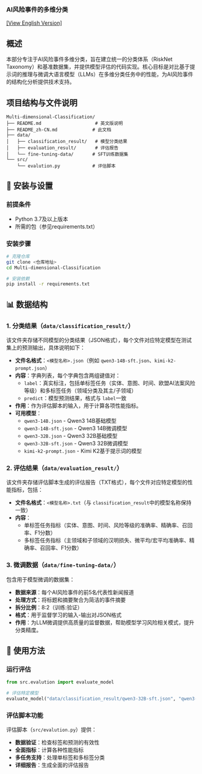 
### AI风险事件的多维分类

[[View English Version]](README.md)

## 概述

本部分专注于AI风险事件多维分类，旨在建立统一的分类体系（RiskNet Taxonomy）和基准数据集，并提供模型评估的代码实现。核心目标是对比基于提示词的推理与微调大语言模型（LLMs）在多维分类任务中的性能，为AI风险事件的结构化分析提供技术支持。

## 项目结构与文件说明
```
Multi-dimensional-Classification/
├── README.md                    # 英文版说明
├── README_zh-CN.md             # 此文档
├── data/
│   ├── classification_result/   # 模型分类结果
│   ├── evaluation_result/       # 评估报告
│   └── fine-tuning-data/       # SFT训练数据集
└── src/
    └── evalution.py            # 评估脚本
```
## 🔧 安装与设置

### 前提条件

- Python 3.7及以上版本
- 所需的包（参见requirements.txt）

### 安装步骤

```bash
# 克隆仓库
git clone <仓库地址>
cd Multi-dimensional-Classification

# 安装依赖
pip install -r requirements.txt
```

## 📊 数据结构

### 1. 分类结果（`data/classification_result/`）

该文件夹存储不同模型的分类结果（JSON格式），每个文件对应特定模型在测试集上的预测输出，具体说明如下：

- **文件名格式**：`<模型名称>.json`（例如 `qwen3-14B-sft.json`、`kimi-k2-prompt.json`）
- **内容**：字典列表，每个字典包含两组键值对：
  - `label`：真实标注，包括单标签任务（实体、意图、时间、欧盟AI法案风险等级）和多标签任务（领域分类及其主/子领域）
  - `predict`：模型预测结果，格式与 `label`一致
- **作用**：作为评估脚本的输入，用于计算各项性能指标。
- **可用模型**：
  - `qwen3-14B.json` - Qwen3 14B基础模型
  - `qwen3-14B-sft.json` - Qwen3 14B微调模型
  - `qwen3-32B.json` - Qwen3 32B基础模型
  - `qwen3-32B-sft.json` - Qwen3 32B微调模型
  - `kimi-k2-prompt.json` - Kimi K2基于提示词的模型

### 2. 评估结果（`data/evaluation_result/`）
该文件夹存储评估脚本生成的评估报告（TXT格式），每个文件对应特定模型的性能指标，包括：

- **文件名格式**：`<模型名称>.txt`（与 `classification_result`中的模型名称保持一致）
- **内容**：
  - 单标签任务指标（实体、意图、时间、风险等级的准确率、精确率、召回率、F1分数）
  - 多标签任务指标（主领域和子领域的汉明损失、微平均/宏平均准确率、精确率、召回率、F1分数）

### 3. 微调数据（`data/fine-tuning-data/`）

包含用于模型微调的数据集：

- **数据来源**：每个AI风险事件的前5名代表性新闻报道
- **处理方式**：将标题和摘要聚合为简洁的事件摘要
- **拆分比例**：8:2（训练:验证）
- **格式**：用于监督学习的输入-输出对JSON格式
- **作用**：为LLM微调提供高质量的监督数据，帮助模型学习风险相关模式，提升分类精度。

## 🚀 使用方法

### 运行评估

```python
from src.evalution import evaluate_model

# 评估特定模型
evaluate_model("data/classification_result/qwen3-32B-sft.json", "qwen3-32B-sft")
```

### 评估脚本功能

评估脚本（`src/evalution.py`）提供：

- **数据验证**：检查标签和预测的有效性
- **全面指标**：计算各种性能指标
- **多任务支持**：处理单标签和多标签分类
- **详细报告**：生成全面的评估报告

